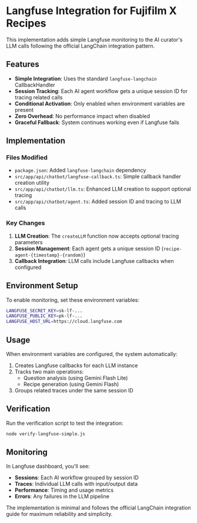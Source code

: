 # Langfuse Integration for Fujifilm X Recipes

This implementation adds simple Langfuse monitoring to the AI curator's LLM calls following the official LangChain integration pattern.

## Features

- **Simple Integration**: Uses the standard `langfuse-langchain` CallbackHandler
- **Session Tracking**: Each AI agent workflow gets a unique session ID for tracing related calls
- **Conditional Activation**: Only enabled when environment variables are present
- **Zero Overhead**: No performance impact when disabled
- **Graceful Fallback**: System continues working even if Langfuse fails

## Implementation

### Files Modified

- `package.json`: Added `langfuse-langchain` dependency
- `src/app/api/chatbot/langfuse-callback.ts`: Simple callback handler creation utility
- `src/app/api/chatbot/llm.ts`: Enhanced LLM creation to support optional tracing
- `src/app/api/chatbot/agent.ts`: Added session ID and tracing to LLM calls

### Key Changes

1. **LLM Creation**: The `createLLM` function now accepts optional tracing parameters
2. **Session Management**: Each agent gets a unique session ID (`recipe-agent-{timestamp}-{random}`)
3. **Callback Integration**: LLM calls include Langfuse callbacks when configured

## Environment Setup

To enable monitoring, set these environment variables:

```bash
LANGFUSE_SECRET_KEY=sk-lf-...
LANGFUSE_PUBLIC_KEY=pk-lf-...  
LANGFUSE_HOST_URL=https://cloud.langfuse.com
```

## Usage

When environment variables are configured, the system automatically:

1. Creates Langfuse callbacks for each LLM instance
2. Tracks two main operations:
   - Question analysis (using Gemini Flash Lite)
   - Recipe generation (using Gemini Flash)
3. Groups related traces under the same session ID

## Verification

Run the verification script to test the integration:

```bash
node verify-langfuse-simple.js
```

## Monitoring

In Langfuse dashboard, you'll see:

- **Sessions**: Each AI workflow grouped by session ID
- **Traces**: Individual LLM calls with input/output data
- **Performance**: Timing and usage metrics
- **Errors**: Any failures in the LLM pipeline

The implementation is minimal and follows the official LangChain integration guide for maximum reliability and simplicity.